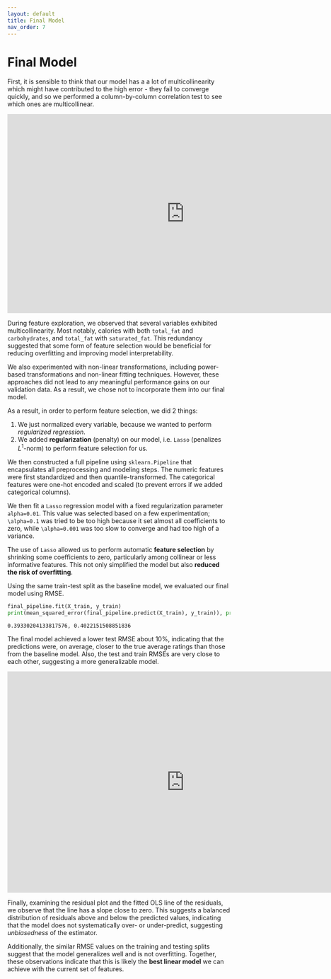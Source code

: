 ```yaml
---
layout: default
title: Final Model
nav_order: 7
---
```

# Final Model
First, it is sensible to think that our model has a a lot of multicollinearity which might have contributed to the high error - they fail to converge quickly, and so we performed a column-by-column correlation test to see which ones are multicollinear.
<iframe
  src="https://kenjigunawan.github.io/gasorpass/assets/html/corrdf.html"
  width="800"
  height="450"
  frameborder="0"
></iframe>

During feature exploration, we observed that several variables exhibited multicollinearity. Most notably, calories with both `total_fat` and `carbohydrates`, and `total_fat` with `saturated_fat`. This redundancy suggested that some form of feature selection would be beneficial for reducing overfitting and improving model interpretability.

We also experimented with non-linear transformations, including power-based transformations and non-linear fitting techniques. However, these approaches did not lead to any meaningful performance gains on our validation data. As a result, we chose not to incorporate them into our final model.

As a result, in order to perform feature selection, we did 2 things:
1. We just normalized every variable, because we wanted to perform *regularized regression*.
2. We added **regularization** (penalty) on our model, i.e. `Lasso` (penalizes $L^1$-norm) to perform feature selection for us.

We then constructed a full pipeline using `sklearn.Pipeline` that encapsulates all preprocessing and modeling steps. The numeric features were first standardized and then quantile-transformed. The categorical features were one-hot encoded and scaled (to prevent errors if we added categorical columns).

We then fit a `Lasso` regression model with a fixed regularization parameter `alpha=0.01`. This value was selected based on a few experimentation; `\alpha=0.1` was tried to be too high because it set almost all coefficients to zero, while `\alpha=0.001` was too slow to converge and had too high of a variance.

The use of `Lasso` allowed us to perform automatic **feature selection** by shrinking some coefficients to zero, particularly among collinear or less informative features. This not only simplified the model but also **reduced the risk of overfitting**.

Using the same train-test split as the baseline model, we evaluated our final model using RMSE.
```python
final_pipeline.fit(X_train, y_train)
print(mean_squared_error(final_pipeline.predict(X_train), y_train)), print(mean_squared_error(final_pipeline.predict(X_test), y_test))
```
```
0.39330204133817576, 0.4022151508851836
```
The final model achieved a lower test RMSE about 10%, indicating that the predictions were, on average, closer to the true average ratings than those from the baseline model. Also, the test and train RMSEs are very close to each other, suggesting a more generalizable model.
<iframe
  src="https://kenjigunawan.github.io/gasorpass/assets/html/lasso_resid.html"
  width="800"
  height="500"
  frameborder="0"
></iframe>

Finally, examining the residual plot and the fitted OLS line of the residuals, we observe that the line has a slope close to zero. This suggests a balanced distribution of residuals above and below the predicted values, indicating that the model does not systematically over- or under-predict, suggesting *unbiasedness* of the estimator.

Additionally, the similar RMSE values on the training and testing splits suggest that the model generalizes well and is not overfitting. Together, these observations indicate that this is likely the **best linear model** we can achieve with the current set of features.